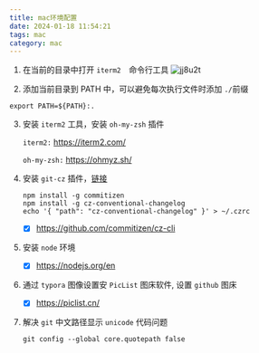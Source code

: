 ```yaml
---
title: mac环境配置
date: 2024-01-18 11:54:21
tags: mac
category: mac
---
```


1. 在当前的目录中打开 `iterm2  `命令行工具
 ![jj8u2t](https://raw.githubusercontent.com/barryxc/pictures-lib/main/PicList/jj8u2t.png?token=AE66NBI2G47EA5V2JZYPC2DFVE5RA)

2. 添加当前目录到 PATH 中，可以避免每次执行文件时添加 `./`前缀

```shell
export PATH=${PATH}:.
```

3. 安装 `iterm2` 工具，安装 `oh-my-zsh` 插件

   `iterm2:` https://iterm2.com/

   `oh-my-zsh:` https://ohmyz.sh/

4. 安装 `git-cz` 插件，[链接](https://github.com/commitizen/cz-cli)

   ```
   npm install -g commitizen
   npm install -g cz-conventional-changelog
   echo '{ "path": "cz-conventional-changelog" }' > ~/.czrc
   ```

   - [x] https://github.com/commitizen/cz-cli

5. 安装 `node` 环境 

   - [x] https://nodejs.org/en

6. 通过 `typora` 图像设置安  `PicList` 图床软件, 设置 `github` 图床

   - [x] https://piclist.cn/

7. 解决 `git` 中文路径显示 `unicode` 代码问题

   ```shell
   git config --global core.quotepath false
   ```
